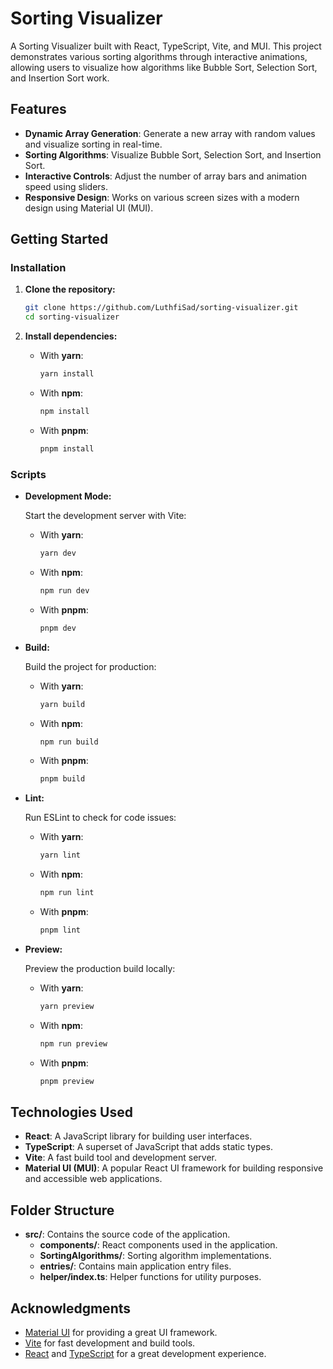 # Sorting Visualizer

A Sorting Visualizer built with React, TypeScript, Vite, and MUI. This project demonstrates various sorting algorithms through interactive animations, allowing users to visualize how algorithms like Bubble Sort, Selection Sort, and Insertion Sort work.

## Features

- **Dynamic Array Generation**: Generate a new array with random values and visualize sorting in real-time.
- **Sorting Algorithms**: Visualize Bubble Sort, Selection Sort, and Insertion Sort.
- **Interactive Controls**: Adjust the number of array bars and animation speed using sliders.
- **Responsive Design**: Works on various screen sizes with a modern design using Material UI (MUI).

## Getting Started

### Installation

1. **Clone the repository:**

   ```bash
   git clone https://github.com/LuthfiSad/sorting-visualizer.git
   cd sorting-visualizer
   ```

2. **Install dependencies:**

   - With **yarn**:

     ```bash
     yarn install
     ```

   - With **npm**:

     ```bash
     npm install
     ```

   - With **pnpm**:

     ```bash
     pnpm install
     ```

### Scripts

- **Development Mode:**

  Start the development server with Vite:

  - With **yarn**:

    ```bash
    yarn dev
    ```

  - With **npm**:

    ```bash
    npm run dev
    ```

  - With **pnpm**:

    ```bash
    pnpm dev
    ```

- **Build:**

  Build the project for production:

  - With **yarn**:

    ```bash
    yarn build
    ```

  - With **npm**:

    ```bash
    npm run build
    ```

  - With **pnpm**:

    ```bash
    pnpm build
    ```

- **Lint:**

  Run ESLint to check for code issues:

  - With **yarn**:

    ```bash
    yarn lint
    ```

  - With **npm**:

    ```bash
    npm run lint
    ```

  - With **pnpm**:

    ```bash
    pnpm lint
    ```

- **Preview:**

  Preview the production build locally:

  - With **yarn**:

    ```bash
    yarn preview
    ```

  - With **npm**:

    ```bash
    npm run preview
    ```

  - With **pnpm**:

    ```bash
    pnpm preview
    ```

## Technologies Used

- **React**: A JavaScript library for building user interfaces.
- **TypeScript**: A superset of JavaScript that adds static types.
- **Vite**: A fast build tool and development server.
- **Material UI (MUI)**: A popular React UI framework for building responsive and accessible web applications.

## Folder Structure

- **src/**: Contains the source code of the application.
  - **components/**: React components used in the application.
  - **SortingAlgorithms/**: Sorting algorithm implementations.
  - **entries/**: Contains main application entry files.
  - **helper/index.ts**: Helper functions for utility purposes.

## Acknowledgments

- [Material UI](https://mui.com/) for providing a great UI framework.
- [Vite](https://vitejs.dev/) for fast development and build tools.
- [React](https://reactjs.org/) and [TypeScript](https://www.typescriptlang.org/) for a great development experience.


